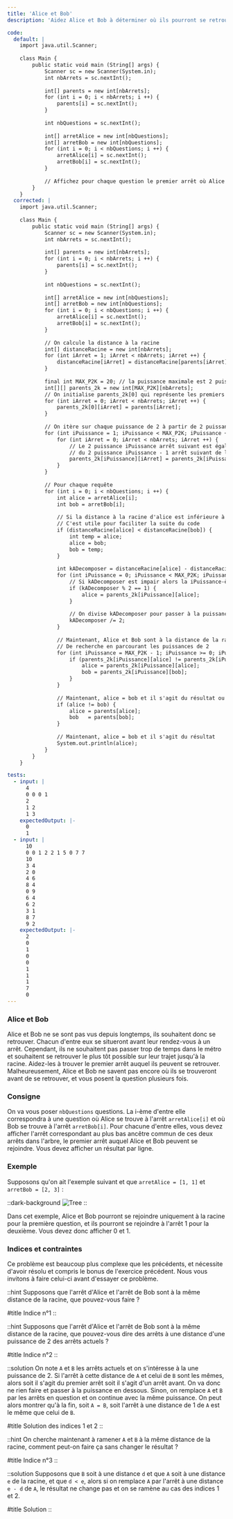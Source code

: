 ```yaml
---
title: 'Alice et Bob'
description: 'Aidez Alice et Bob à déterminer où ils pourront se retrouver selon l'arrêt où ils se trouvent'

code:
  default: |
    import java.util.Scanner;
    
    class Main { 
        public static void main (String[] args) {
            Scanner sc = new Scanner(System.in);
            int nbArrets = sc.nextInt();
    
            int[] parents = new int[nbArrets];
            for (int i = 0; i < nbArrets; i ++) {
                parents[i] = sc.nextInt();
            }
            
            int nbQuestions = sc.nextInt();
        
            int[] arretAlice = new int[nbQuestions];
            int[] arretBob = new int[nbQuestions];
            for (int i = 0; i < nbQuestions; i ++) {
                arretAlice[i] = sc.nextInt();
                arretBob[i] = sc.nextInt();
            }
            
            // Affichez pour chaque question le premier arrêt où Alice et Bob peuvent se rejoindre
        }
    }
  corrected: |
    import java.util.Scanner;
    
    class Main { 
        public static void main (String[] args) {
            Scanner sc = new Scanner(System.in);
            int nbArrets = sc.nextInt();
    
            int[] parents = new int[nbArrets];
            for (int i = 0; i < nbArrets; i ++) {
                parents[i] = sc.nextInt();
            }
            
            int nbQuestions = sc.nextInt();
        
            int[] arretAlice = new int[nbQuestions];
            int[] arretBob = new int[nbQuestions];
            for (int i = 0; i < nbQuestions; i ++) {
                arretAlice[i] = sc.nextInt();
                arretBob[i] = sc.nextInt();
            }
            
            // On calcule la distance à la racine
            int[] distanceRacine = new int[nbArrets];
            for (int iArret = 1; iArret < nbArrets; iArret ++) {
                distanceRacine[iArret] = distanceRacine[parents[iArret]] + 1;
            }
            
            final int MAX_P2K = 20; // la puissance maximale est 2 puissance 20
            int[][] parents_2k = new int[MAX_P2K][nbArrets];
            // On initialise parents_2k[0] qui représente les premiers parents (2 puissance 0 = 1)
            for (int iArret = 0; iArret < nbArrets; iArret ++) {
                parents_2k[0][iArret] = parents[iArret];
            }
        
            // On itère sur chaque puissance de 2 à partir de 2 puissance 1 pour calculer sa table
            for (int iPuissance = 1; iPuissance < MAX_P2K; iPuissance ++) {
                for (int iArret = 0; iArret < nbArrets; iArret ++) {
                    // Le 2 puissance iPuissance arrêt suivant est égal au 2 puissance iPuissance - 1 arrêt de l'arrêt
                    // du 2 puissance iPuissance - 1 arrêt suivant de l'arrêt
                    parents_2k[iPuissance][iArret] = parents_2k[iPuissance - 1][parents_2k[iPuissance - 1][iArret]];
                }
            }
        
            // Pour chaque requête
            for (int i = 0; i < nbQuestions; i ++) {
                int alice = arretAlice[i];
                int bob = arretBob[i];
        
                // Si la distance à la racine d'alice est inférieure à celle de bob, on les inverse
                // C'est utile pour faciliter la suite du code
                if (distanceRacine[alice] < distanceRacine[bob]) {
                    int temp = alice;
                    alice = bob;
                    bob = temp;
                }
        
                int kADecomposer = distanceRacine[alice] - distanceRacine[bob];
                for (int iPuissance = 0; iPuissance < MAX_P2K; iPuissance ++) {
                    // Si kADecomposer est impair alors la iPuissance-ème puissance est inclue dans k.
                    if (kADecomposer % 2 == 1) {
                        alice = parents_2k[iPuissance][alice];
                    }
        
                    // On divise kADecomposer pour passer à la puissance suivante
                    kADecomposer /= 2;
                }
        
                // Maintenant, Alice et Bob sont à la distance de la racine donc on peut appliquer l'algorithme
                // De recherche en parcourant les puissances de 2
                for (int iPuissance = MAX_P2K - 1; iPuissance >= 0; iPuissance --) {
                    if (parents_2k[iPuissance][alice] != parents_2k[iPuissance][bob]) {
                        alice = parents_2k[iPuissance][alice];
                        bob = parents_2k[iPuissance][bob];
                    }
                }
        
                // Maintenant, alice = bob et il s'agit du résultat ou alice != bob et parents[alice] = parents[bob] et c'est le résultat
                if (alice != bob) {
                    alice = parents[alice];
                    bob   = parents[bob];
                }
        
                // Maintenant, alice = bob et il s'agit du résultat
                System.out.println(alice);
            }
        }
    }

tests:
  - input: |
      4
      0 0 0 1
      2
      1 2
      1 3
    expectedOutput: |-
      0
      1
  - input: |
      10
      0 0 1 2 2 1 5 0 7 7
      10
      3 4
      2 0
      4 6
      8 4
      0 9
      6 4
      6 2
      3 1
      8 7
      9 2
    expectedOutput: |-
      2
      0
      1
      0
      0
      1
      1
      1
      7
      0
---
```


### Alice et Bob

Alice et Bob ne se sont pas vus depuis longtemps, ils souhaitent donc se retrouver. Chacun d'entre eux se situeront avant leur rendez-vous à un arrêt. Cependant, ils ne souhaitent pas passer trop de temps dans le métro et souhaitent se retrouver le plus tôt possible sur leur trajet jusqu'à la racine. Aidez-les à trouver le premier arrêt auquel ils peuvent se retrouver. Malheureusement, Alice et Bob ne savent pas encore où ils se trouveront avant de se retrouver, et vous posent la question plusieurs fois.

### Consigne

On va vous poser `nbQuestions` questions. La i-ème d'entre elle correspondra à une question où Alice se trouve à l'arrêt `arretAlice[i]` et où Bob se trouve à l'arrêt `arretBob[i]`. Pour chacune d'entre elles, vous devez afficher l'arrêt correspondant au plus bas ancêtre commun de ces deux arrêts dans l'arbre, le premier arrêt auquel Alice et Bob peuvent se rejoindre. Vous devez afficher un résultat par ligne.

### Exemple

Supposons qu'on ait l'exemple suivant et que `arretAlice = [1, 1]` et `arretBob = [2, 3]` :

::dark-background
![Tree](/polympiads/tree-metro-polympiads.png)
::

Dans cet exemple, Alice et Bob pourront se rejoindre uniquement à la racine pour la première question, et ils pourront se rejoindre à l'arrêt 1 pour la deuxième. Vous devez donc afficher 0 et 1.

### Indices et contraintes

Ce problème est beaucoup plus complexe que les précédents, et nécessite d'avoir résolu et compris le bonus de l'exercice précédent. Nous vous invitons à faire celui-ci avant d'essayer ce problème.

::hint
Supposons que l'arrêt d'Alice et l'arrêt de Bob sont à la même distance de la racine, que pouvez-vous faire ?

#title
Indice n°1
::

::hint
Supposons que l'arrêt d'Alice et l'arrêt de Bob sont à la même distance de la racine, que pouvez-vous dire des arrêts à une distance d'une puissance de 2 des arrêts actuels ?

#title
Indice n°2
::

::solution
On note `A` et `B` les arrêts actuels et on s'intéresse à la une puissance de 2. Si l'arrêt à cette distance de `A` et celui de `B` sont les mêmes, alors soit il s'agit du premier arrêt soit il s'agit d'un arrêt avant. On va donc ne rien faire et passer à la puissance en dessous. Sinon, on remplace `A` et `B` par les arrêts en question et on continue avec la même puissance. On peut alors montrer qu'à la fin, soit `A = B`, soit l'arrêt à une distance de 1 de `A` est le même que celui de `B`. 

#title
Solution des indices 1 et 2
::

::hint
On cherche maintenant à ramener `A` et `B` à la même distance de la racine, comment peut-on faire ça sans changer le résultat ?

#title
Indice n°3
::

::solution
Supposons que `B` soit à une distance `d` et que `A` soit à une distance `e` de la racine, et que `d < e`, alors si on remplace `A` par l'arrêt à une distance `e - d` de `A`, le résultat ne change pas et on se ramène au cas des indices 1 et 2.

#title
Solution
::